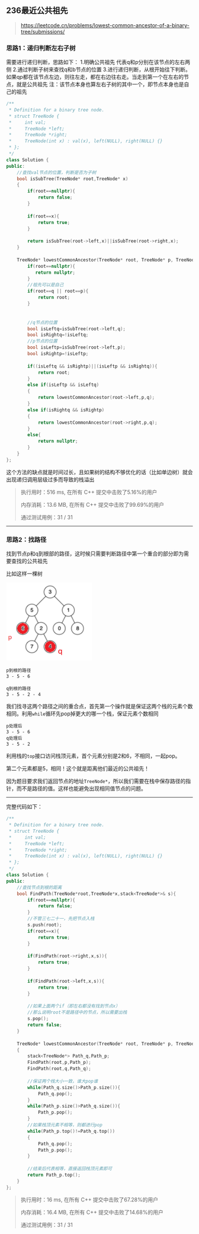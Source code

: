 ## 236最近公共祖先

>https://leetcode.cn/problems/lowest-common-ancestor-of-a-binary-tree/submissions/

### 思路1：递归判断左右子树

需要进行递归判断，思路如下：
1.明确公共祖先 代表q和p分别在该节点的左右两侧
2.通过判断子树来查找q和b节点的位置
3.进行递归判断，从根开始往下判断。如果qp都在该节点左边，则往左走，都在右边往右走。当走到第一个在左右的节点，就是公共祖先
注：该节点本身也算左右子树的其中一个，即节点本身也是自己的祖先


```cpp
/**
 * Definition for a binary tree node.
 * struct TreeNode {
 *     int val;
 *     TreeNode *left;
 *     TreeNode *right;
 *     TreeNode(int x) : val(x), left(NULL), right(NULL) {}
 * };
 */
class Solution {
public:
    //查找val节点的位置，判断是否为子树
    bool isSubTree(TreeNode* root,TreeNode* x)
    {
        if(root==nullptr){
            return false;
        }

        if(root==x){
            return true;
        }

        return isSubTree(root->left,x)||isSubTree(root->right,x);
    }

    TreeNode* lowestCommonAncestor(TreeNode* root, TreeNode* p, TreeNode* q) {
        if(root==nullptr){
           return nullptr;
        }
        //祖先可以是自己
        if(root==q || root==p){
            return root;
        }


        //q节点的位置
        bool isLeftq=isSubTree(root->left,q);
        bool isRightq=!isLeftq;
        //p节点的位置
        bool isLeftp=isSubTree(root->left,p);
        bool isRightp=!isLeftp;

        if((isLeftq && isRightp)||(isLeftp && isRightq)){
            return root;
        }
        else if(isLeftp && isLeftq)
        {
            return lowestCommonAncestor(root->left,p,q);
        }
        else if(isRightq && isRightp)
        {
            return lowestCommonAncestor(root->right,p,q);
        }
        else{
            return nullptr;
        }
    }
};
```

这个方法的缺点就是时间过长，且如果树的结构不够优化的话（比如单边树）就会出现递归调用层级过多而导致的栈溢出

>执行用时：516 ms, 在所有 C++ 提交中击败了5.16%的用户
>
>内存消耗：13.6 MB, 在所有 C++ 提交中击败了99.69%的用户
>
>通过测试用例：31 / 31

----

### 思路2：找路径

找到节点p和q到根部的路径，这时候只需要判断路径中第一个重合的部分即为需要查找的公共祖先

比如这样一棵树

![image-20220731140559534](../image/236.png)

~~~
p到根的路径
3 - 5 - 6

q到根的路径
3 - 5 - 2 - 4
~~~

我们找寻这两个路径之间的重合点，首先第一个操作就是保证这两个栈的元素个数相同。利用`while`循环先pop掉更大的哪一个栈，保证元素个数相同

~~~
p处理后
3 - 5 - 6 
q处理后
3 - 5 - 2
~~~

利用栈的`top`接口访问栈顶元素，首个元素分别是2和6，不相同，一起pop。

第二个元素都是5，相同！这个就是距离他们最近的公共祖先！

因为题目要求我们返回节点的地址`TreeNode*`，所以我们需要在栈中保存路径的指针，而不是路径的值。这样也能避免出现相同值节点的问题。

-----

完整代码如下：

~~~cpp
/**
 * Definition for a binary tree node.
 * struct TreeNode {
 *     int val;
 *     TreeNode *left;
 *     TreeNode *right;
 *     TreeNode(int x) : val(x), left(NULL), right(NULL) {}
 * };
 */
class Solution {
public:
    //查找节点到根的距离
    bool FindPath(TreeNode*root,TreeNode*x,stack<TreeNode*>& s){
        if(root==nullptr){
            return false;
        }
        //不管三七二十一，先把节点入栈
        s.push(root);
        if(root==x){
            return true;
        }

        if(FindPath(root->right,x,s)){
            return true;
        }

        if(FindPath(root->left,x,s)){
            return true;
        }

        //如果上面两个if（即左右都没有找到节点x）
        //那么说明root不是路径中的节点，所以需要出栈
        s.pop();
        return false;
    }

    TreeNode* lowestCommonAncestor(TreeNode* root, TreeNode* p, TreeNode* q) 
    {
        stack<TreeNode*> Path_q,Path_p;
        FindPath(root,p,Path_p);
        FindPath(root,q,Path_q);
        
        //保证两个栈大小一致，谁大pop谁
        while(Path_q.size()>Path_p.size()){
            Path_q.pop();
        }
        while(Path_p.size()>Path_q.size()){
            Path_p.pop();
        }
        //如果栈顶元素不相等，则都进行pop
        while(Path_p.top()!=Path_q.top())
        {
            Path_q.pop();
            Path_p.pop();
        }

        //结束后代表相等，直接返回栈顶元素即可
        return Path_p.top();
    }
};
~~~

> 执行用时：16 ms, 在所有 C++ 提交中击败了67.28%的用户
>
> 内存消耗：16.4 MB, 在所有 C++ 提交中击败了14.68%的用户
>
> 通过测试用例：31 / 31